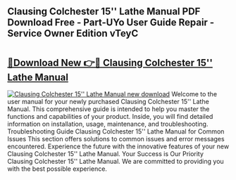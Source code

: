 ## Clausing Colchester 15'' Lathe Manual PDF Download Free - Part-UYo User Guide Repair - Service Owner Edition vTeyC

# <h2><a href="http://cf29499.oget.top/?id=Clausing+Colchester+15%27%27+Lathe+Manual">🔗Download New 👉🔴 Clausing Colchester 15'' Lathe Manual</a></h2>

[![Clausing Colchester 15'' Lathe Manual new download](https://i.imgur.com/5g1atiW.png)](http://cf29499.oget.top/?id=Clausing+Colchester+15%27%27+Lathe+Manual)
Welcome to the user manual for your newly purchased Clausing Colchester 15'' Lathe Manual. This comprehensive guide is intended to help you master the functions and capabilities of your product. Inside, you will find detailed information on installation, usage, maintenance, and troubleshooting. Troubleshooting Guide Clausing Colchester 15'' Lathe Manual for Common Issues This section offers solutions to common issues and error messages encountered. Experience the future with the innovative features of your new Clausing Colchester 15'' Lathe Manual. Your Success is Our Priority Clausing Colchester 15'' Lathe Manual. We are committed to providing you with the best possible experience.
